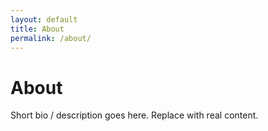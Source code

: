 ```yaml
---
layout: default
title: About
permalink: /about/
---
```


# About

Short bio / description goes here. Replace with real content.